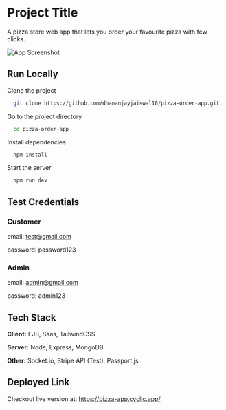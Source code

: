 
# Project Title

A pizza store web app that lets you order your favourite pizza with few clicks.

![App Screenshot](https://firebasestorage.googleapis.com/v0/b/ecommerce-dj.appspot.com/o/pizzza%20app%20ss.png?alt=media&token=39f79306-279f-43fc-a893-b500f2cbb56d)

## Run Locally

Clone the project

```bash
  git clone https://github.com/dhananjayjaiswal16/pizza-order-app.git
```

Go to the project directory

```bash
  cd pizza-order-app
```

Install dependencies

```bash
  npm install
```

Start the server

```bash
  npm run dev
```


## Test Credentials

### Customer
email: test@gmail.com

password: password123
### Admin
email: admin@gmail.com 

password: admin123
## Tech Stack

**Client:** EJS, Saas, TailwindCSS

**Server:** Node, Express, MongoDB

**Other:** Socket.io, Stripe API (Test), Passport.js


## Deployed Link

Checkout live version at: https://pizza-app.cyclic.app/
